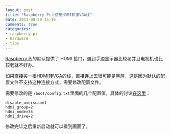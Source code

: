 ```yaml
---
layout: post
title: "Raspberry Pi上使用HDMI转接VGA线"
date: 2013-08-20 15:19
comments: true
categories: 
- raspberry pi
- hardware
- tips
---
```


[Raspberry Pi](http://www.raspberrypi.org/‎)的默认提供了 HDMI 接口，遇到手边显示器比较老并且电视机也比较老就不好办。

如果直接买一根[HDMI转VGA的线](http://item.jd.com/674899.html)，直接连上去很可能是黑屏，这是因为默认的配置文件不支持这种连接方式，需要修改配置文件。

需要修改的是 `/boot/config.txt`里面的几个配置值，具体的讨论[在这里](http://www.raspberrypi.org/phpBB3/viewtopic.php?f=76&t=33477)：

```
disable_overscan=1
hdmi_group=2
hdmi_mode=35
hdmi_drive=2
```

修改完毕之后重新启动就可以看到画面了。